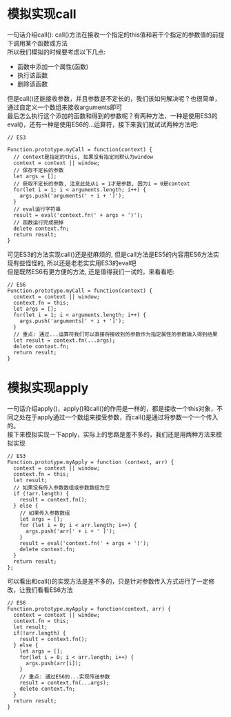 # 模拟实现call
一句话介绍call(): call()方法在接收一个指定的this值和若干个指定的参数值的前提下调用某个函数或方法  
所以我们模拟的时候要考虑以下几点:
- 函数中添加一个属性(函数)
- 执行该函数
- 删除该函数  

但是call()还能接收参数，并且参数是不定长的，我们该如何解决呢？也很简单，通过自定义一个数组来接收arguments即可  
最后怎么执行这个添加的函数和得到的参数呢？有两种方法，一种是使用ES3的eval()，还有一种是使用ES6的...运算符，接下来我们就试试两种方法吧:
```
// ES3

Function.prototype.myCall = function(context) {
  // context是指定的this, 如果没有指定则默认为window
  context = context || window;
  // 保存不定长的参数
  let args = [];
  // 获取不定长的参数, 注意此处从i = 1才是参数, 因为i = 0是context
  for(let i = 1; i < arguments.length; i++) {
    args.push('arguments(' + i + ')');
  }
  // eval运行字符串
  result = eval('context.fn(' + args + ')');
  // 函数运行完成删掉
  delete context.fn;
  return result;
}
```
可见ES3的方法实现call()还是挺麻烦的, 但是call方法是ES5的内容用ES6方法实现有些怪怪的, 所以还是老老实实用ES3的eval吧  
但是既然ES6有更方便的方法, 还是值得我们一试的，来看看吧:
```
// ES6
Function.prototype.myCall = function(context) {
  context = context || window;
  context.fn = this;
  let args = [];
  for(let i = 1; i < arguments.length; i++) {
    args.push('arguments[' + i + ']');
  }
  // 重点: 通过...运算符我们可以直接将接收到的参数作为指定属性的参数输入得到结果
  let result = context.fn(...args);
  delete context.fn;
  return result;
}
```
# 模拟实现apply
一句话介绍apply()，apply()和call()的作用是一样的，都是接收一个this对象，不同之处在于apply通过一个数组来接受参数，而call()是通过将参数一个一个传入的。  
接下来模拟实现一下apply，实际上的思路是差不多的，我们还是用两种方法来模拟实现
```
// ES3
Function.prototype.myApply = function (context, arr) {
  context = context || window;
  context.fn = this;
  let result;
  // 如果没有传入参数数组或参数数组为空
  if (!arr.length) {
    result = context.fn();
  } else {
    // 如果传入参数数组
    let args = [];
    for (let i = 0; i < arr.length; i++) {
      args.push('arr[' + i + ' ]');
    }
    result = eval('context.fn(' + args + ')');
    delete context.fn;
  }
  return result;
};
```
可以看出和call()的实现方法是差不多的，只是针对参数传入方式进行了一定修改，让我们看看ES6方法
```
// ES6
Function.prototype.myApply = function(context, arr) {
  context = context || window;
  context.fn = this;
  let result;
  if(!arr.length) {
    result = context.fn();
  } else {
    let args = [];
    for(let i = 0; i < arr.length; i++) {
      args.push(arr[i]);
    }
    // 重点: 通过ES6的...实现传送参数
    result = context.fn(...args);
    delete context.fn;
  }
  return result;
}
```